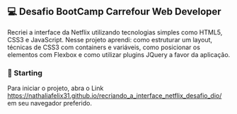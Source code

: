 ## 💻 Desafio BootCamp Carrefour Web Developer
Recriei a interface da Netflix utilizando tecnologias simples como HTML5, CSS3 e JavaScript. 
Nesse projeto aprendi: como estruturar um layout, técnicas de CSS3 com containers e variáveis, 
como posicionar os elementos com Flexbox e como utilizar plugins JQuery a favor da aplicação.



### 🚀 Starting
Para iniciar o projeto, abra o Link https://nathaliafelix31.github.io/recriando_a_interface_netflix_desafio_dio/ em seu navegador preferido.

